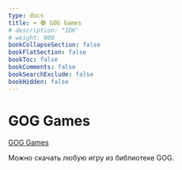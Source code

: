 ```yaml
---
type: docs
title: ➡️ 🟢 GOG Games
# description: "IDK"
# weight: 900
bookCollapseSection: false
bookFlatSection: false
bookToc: false
bookComments: false
bookSearchExclude: false
bookHidden: false
---
```


# GOG Games

[GOG Games](https://gog-games.to/?nt)

Можно скачать любую игру из библиотеке GOG.
